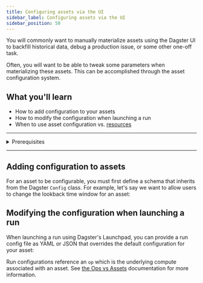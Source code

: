 ```yaml
---
title: Configuring assets via the UI
sidebar_label: Configuring assets via the UI
sidebar_position: 50
---
```


You will commonly want to manually materialize assets using the Dagster UI to backfill historical data, debug a production issue, or some other one-off task.

Often, you will want to be able to tweak some parameters when materializing these assets. This can be accomplished through the asset configuration system.

## What you'll learn

- How to add configuration to your assets
- How to modify the configuration when launching a run
- When to use asset configuration vs. [resources](/concepts/resources)

---

<details>
  <summary>Prerequisites</summary>

To follow the steps in this guide, you'll need:

- A basic understanding of Dagster and assets. See the [Quick Start](/tutorial/quick-start) tutorial for an overview.
- Familiarity with [Pydantic](https://docs.pydantic.dev/latest/)
- An understanding of [Ops vs Assets](/concepts/ops-jobs/ops-vs-assets)
</details>

---

## Adding configuration to assets

For an asset to be configurable, you must first define a schema that inherits from the Dagster `Config` class. For example, let's say we want to allow users to change the lookback time window for an asset:

<CodeExample filePath="guides/data-modeling/configuring-assets/config-schema.py" language="python" title="Adding configuration" />

## Modifying the configuration when launching a run

When launching a run using Dagster's Launchpad, you can provide a run config file as YAML or JSON that overrides the default configuration for your asset:

<CodeExample filePath="guides/data-modeling/configuring-assets/run_config.yaml" language="yaml" title="Run config provided via UI" />

Run configurations reference an `op` which is the underlying compute associated with an asset. See [the Ops vs Assets](/concepts/ops-jobs/ops-vs-assets) documentation for more information.
